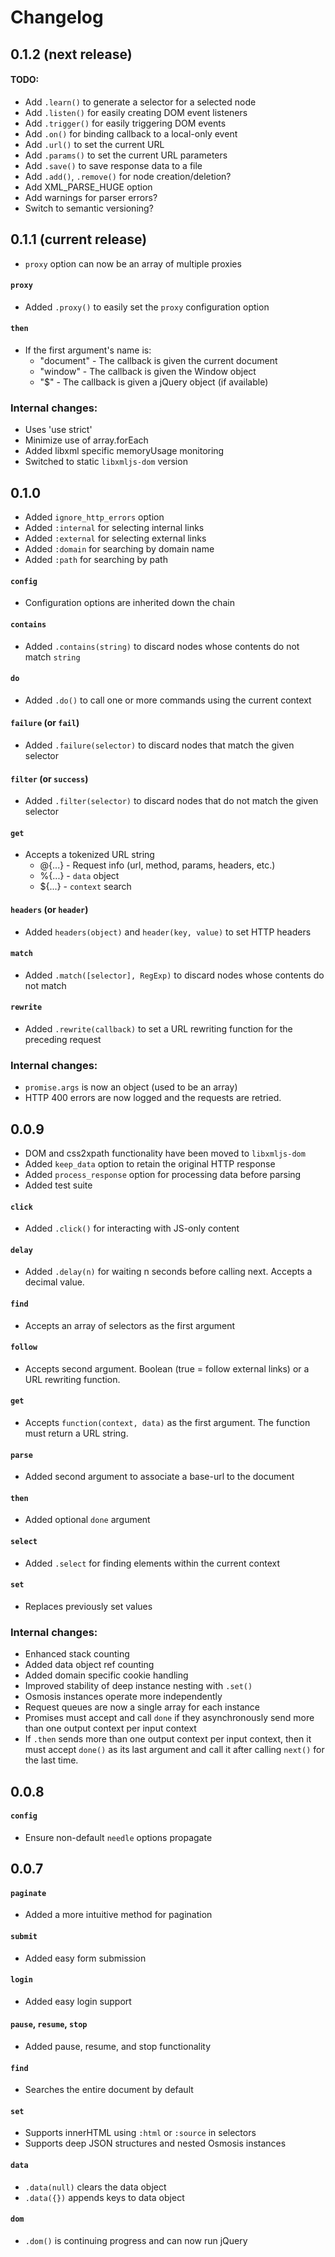 # Changelog

## 0.1.2 (next release)

#### TODO:

 * Add `.learn()` to generate a selector for a selected node
 * Add `.listen()` for easily creating DOM event listeners
 * Add `.trigger()` for easily triggering DOM events
 * Add `.on()` for binding callback to a local-only event
 * Add `.url()` to set the current URL
 * Add `.params()` to set the current URL parameters
 * Add `.save()` to save response data to a file
 * Add `.add()`, `.remove()` for node creation/deletion?
 * Add XML_PARSE_HUGE option
 * Add warnings for parser errors?
 * Switch to semantic versioning?

## 0.1.1 (current release)

 * `proxy` option can now be an array of multiple proxies

#### `proxy`

 * Added `.proxy()` to easily set the `proxy` configuration option

#### `then`

 * If the first argument's name is:
    * "document" - The callback is given the current document
    * "window" - The callback is given the Window object
    * "$" - The callback is given a jQuery object (if available)

### Internal changes:

 * Uses 'use strict'
 * Minimize use of array.forEach
 * Added libxml specific memoryUsage monitoring
 * Switched to static `libxmljs-dom` version

## 0.1.0

 * Added `ignore_http_errors` option
 * Added `:internal` for selecting internal links
 * Added `:external` for selecting external links
 * Added `:domain` for searching by domain name
 * Added `:path` for searching by path

#### `config`

 * Configuration options are inherited down the chain

#### `contains`

 * Added `.contains(string)` to discard nodes whose contents do not match `string`

#### `do`

 * Added `.do()` to call one or more commands using the current context

#### `failure` (or `fail`)

 * Added `.failure(selector)` to discard nodes that match the given selector

#### `filter` (or `success`)

 * Added `.filter(selector)` to discard nodes that do not match the given selector

#### `get`

 * Accepts a tokenized URL string
    * @{...} - Request info (url, method, params, headers, etc.)
    * %{...} - `data` object
    * ${...} - `context` search

#### `headers` (or `header`)

* Added `headers(object)` and `header(key, value)` to set HTTP headers

#### `match`

 * Added `.match([selector], RegExp)` to discard nodes whose contents do not match

#### `rewrite`

 * Added `.rewrite(callback)` to set a URL rewriting function for the preceding request

### Internal changes:

 * `promise.args` is now an object (used to be an array)
 * HTTP 400 errors are now logged and the requests are retried.

## 0.0.9

 * DOM and css2xpath functionality have been moved to `libxmljs-dom`
 * Added `keep_data` option to retain the original HTTP response
 * Added `process_response` option for processing data before parsing
 * Added test suite

#### `click`

 * Added `.click()` for interacting with JS-only content

#### `delay`

 * Added `.delay(n)` for waiting n seconds before calling next. Accepts a decimal value.

#### `find`

 * Accepts an array of selectors as the first argument

#### `follow`

 * Accepts second argument. Boolean (true = follow external links) or a URL rewriting function.

#### `get`

 * Accepts `function(context, data)` as the first argument. The function must return a URL string.

#### `parse`

 * Added second argument to associate a base-url to the document

#### `then`

 * Added optional `done` argument

#### `select`

 * Added `.select` for finding elements within the current context

#### `set`

 * Replaces previously set values

### Internal changes:

 * Enhanced stack counting
 * Added data object ref counting
 * Added domain specific cookie handling
 * Improved stability of deep instance nesting with `.set()`
 * Osmosis instances operate more independently
 * Request queues are now a single array for each instance
 * Promises must accept and call `done` if they asynchronously
   send more than one output context per input context
 * If `.then` sends more than one output context per input context,
   then it must accept `done()` as its last argument and
   call it after calling `next()` for the last time.

## 0.0.8

#### `config`

 * Ensure non-default `needle` options propagate

## 0.0.7

#### `paginate`

 * Added a more intuitive method for pagination

#### `submit`

 * Added easy form submission

#### `login`

 * Added easy login support

#### `pause`, `resume`, `stop`

 * Added pause, resume, and stop functionality

#### `find`

 * Searches the entire document by default

#### `set`

 * Supports innerHTML using `:html` or `:source` in selectors
 * Supports deep JSON structures and nested Osmosis instances

#### `data`

 * `.data(null)` clears the data object
 * `.data({})` appends keys to data object

#### `dom`

 * `.dom()` is continuing progress and can now run jQuery
